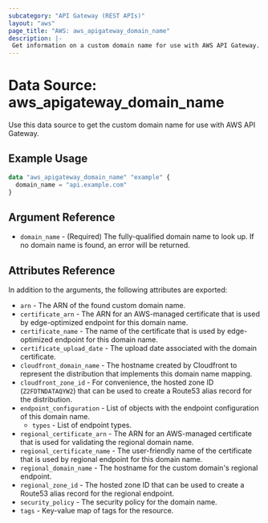 ```yaml
---
subcategory: "API Gateway (REST APIs)"
layout: "aws"
page_title: "AWS: aws_apigateway_domain_name"
description: |-
 Get information on a custom domain name for use with AWS API Gateway.
---
```


# Data Source: aws_apigateway_domain_name

Use this data source to get the custom domain name for use with AWS API Gateway.

## Example Usage

```terraform
data "aws_apigateway_domain_name" "example" {
  domain_name = "api.example.com"
}
```

## Argument Reference

* `domain_name` - (Required) The fully-qualified domain name to look up. If no domain name is found, an error will be returned.

## Attributes Reference

In addition to the arguments, the following attributes are exported:

* `arn` - The ARN of the found custom domain name.
* `certificate_arn` - The ARN for an AWS-managed certificate that is used by edge-optimized endpoint for this domain name.
* `certificate_name` - The name of the certificate that is used by edge-optimized endpoint for this domain name.
* `certificate_upload_date` - The upload date associated with the domain certificate.
* `cloudfront_domain_name` - The hostname created by Cloudfront to represent the distribution that implements this domain name mapping.
* `cloudfront_zone_id` - For convenience, the hosted zone ID (`Z2FDTNDATAQYW2`) that can be used to create a Route53 alias record for the distribution.
* `endpoint_configuration` - List of objects with the endpoint configuration of this domain name.
    * `types` - List of endpoint types.
* `regional_certificate_arn` - The ARN for an AWS-managed certificate that is used for validating the regional domain name.
* `regional_certificate_name` - The user-friendly name of the certificate that is used by regional endpoint for this domain name.
* `regional_domain_name` - The hostname for the custom domain's regional endpoint.
* `regional_zone_id` - The hosted zone ID that can be used to create a Route53 alias record for the regional endpoint.
* `security_policy` - The security policy for the domain name.
* `tags` - Key-value map of tags for the resource.
